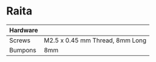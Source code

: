 # Raita

| Hardware  |            |
| --------------------  | ---------- |
| Screws          | M2.5 x 0.45 mm Thread, 8mm Long  |
| Bumpons | 8mm |
